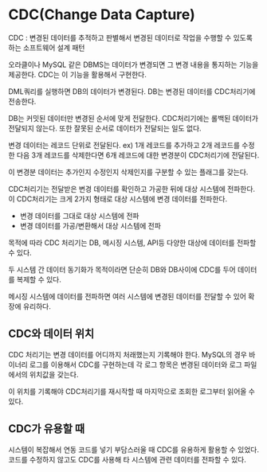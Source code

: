# CDC(Change Data Capture)

CDC : 변경된 데이터를 추적하고 판별해서 변경된 데이터로 작업을 수행할 수 있도록 하는 소프트웨어 설계 패턴

오라클이나 MySQL 같은 DBMS는 데이터가 변경되면 그 변경 내용을 통지하는 기능을 제공한다. CDC는 이 기능을 활용해서 구현한다.

DML쿼리를 실행하면 DB의 데이터가 변경된다. DB는 변경된 데이터를 CDC처리기에 전송한다.

DB는 커밋된 데이터만 변경된 순서에 맞게 전달한다. CDC처리기에는 롤백된 데이터가 전달되지 않는다. 또한 잘못된 순서로 데이터가 전달되는 일도 없다.

변경 데이터는 레코드 단위로 전달된다. ex) 1개 레코드를 추가하고 2개 레코드를 수정한 다음 3개 레코드를 삭제한다면 6개 레코드에 대한 변경분이 CDC처리기에 전달된다.

이 변경분 데이터는 추가인지 수정인지 삭제인지를 구분할 수 있는 플래그를 갖는다.

CDC처리기는 전달받은 변경 데이터를 확인하고 가공한 뒤에 대상 시스템에 전파한다. 이 CDC처리기는 크게 2가지 형태로 대상 시스템에 변경 데이터를 전파한다.

- 변경 데이터를 그대로 대상 시스템에 전파
- 변경 데이터를 가공/변환해서 대상 시스템에 전파


목적에 따라 CDC 처리기는 DB, 메시징 시스템, API등 다양한 대상에 데이터를 전파할 수 있다.

두 시스템 간 데이터 동기화가 목적이라면 단순히 DB와 DB사이에 CDC를 두어 데이터를 복제할 수 있다.

메시징 시스템에 데이터를 전파하면 여러 시스템에 변경된 데이터를 전달할 수 있어 확장에 유리하다.

## CDC와 데이터 위치
CDC 처리기는 변경 데이터를 어디까지 처래했는지 기록해야 한다. MySQL의 경우 바이너리 로그를 이용해서 CDC를 구현하는데 각 로그 항목은 변경된 데이터와 로그 파일에서의 위치값을 갖는다.

이 위치를 기록해야 CDC처리기를 재시작할 때 마지막으로 조회한 로그부터 읽어올 수 있다.

## CDC가 유용할 때
시스템이 복잡해서 연동 코드를 넣기 부담스러울 때 CDC를 유용하게 활용할 수 있었다. 코드를 수정하지 않고도 CDC를 사용해 타 시스템에 관련 데이터를 전파할 수 있다.



